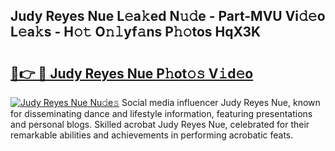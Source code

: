 ## Judy Reyes Nue L𝚎a𝚔ed N𝚞𝚍e - Part-MVU Vi𝚍𝚎o L𝚎a𝚔s - H𝚘𝚝 O𝚗𝚕yf𝚊ns P𝚑𝚘tos HqX3K

# <h2><a href="http://kff6bt4.oniu.top/?m=Judy+Reyes+Nue">🔗👉 🔴 Judy Reyes Nue P𝚑ot𝚘𝚜 V𝚒d𝚎o</a></h2>

[![Judy Reyes Nue Nu𝚍e𝚜](https://i.imgur.com/0qMVB7G.gif)](http://kff6bt4.oniu.top/?m=Judy+Reyes+Nue)
Social media influencer Judy Reyes Nue, known for disseminating dance and lifestyle information, featuring presentations and personal blogs. Skilled acrobat Judy Reyes Nue, celebrated for their remarkable abilities and achievements in performing acrobatic feats.  
